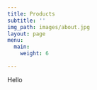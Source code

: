 ```yaml
---
title: Products
subtitle: ''
img_path: images/about.jpg
layout: page
menu:
  main:
    weight: 6

---
```

Hello